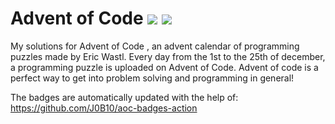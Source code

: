 # Advent of Code ![](https://img.shields.io/badge/day%20📅-25-blue)      ![](https://img.shields.io/badge/stars%20⭐-34-yellow)  
My solutions for Advent of Code , an advent calendar of programming puzzles made by Eric Wastl. Every day from the 1st to the 25th of december, a programming puzzle is uploaded on Advent of Code. Advent of code is a perfect way to get into problem solving and programming in general!

The badges are automatically updated with the help of: https://github.com/J0B10/aoc-badges-action
